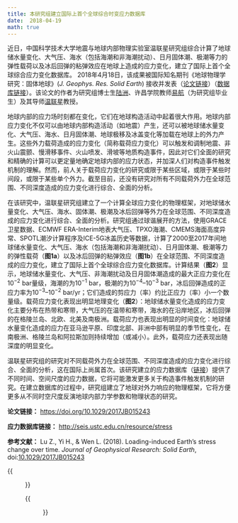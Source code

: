 ```yaml
---
title: 本研究组建立国际上首个全球综合时变应力数据库
date:  2018-04-19
math: true
---
```

近日，中国科学技术大学地震与地球内部物理实验室温联星研究组综合计算了地球储水量变化、大气压、海水（包括海潮和非海潮扰动）、日月固体潮、极潮等力的弹性载荷以及冰后回弹的粘弹效应在地球上造成的应力变化，建立了国际上首个全球综合应力变化数据库。
2018年4月18日，该成果被国际知名期刊《地球物理学研究：固体地球》(*J. Geophys. Res. Solid Earth*) 接收并发表（[论文链接](https://doi.org/10.1029/2017JB015243)）（[数据库链接](http://seis.ustc.edu.cn/resource/stress/)）。该论文的作者为研究组博士生[陆洲](http://home.ustc.edu.cn/~luzhou)、许昌学院教师[易航](http://chenghuan.xcu.edu.cn/info/1113/1948.htm)（为研究组毕业生）及其导师[温联星](http://seis.ustc.edu.cn/member)教授。

地球内部的应力场时刻都在变化，它们在地球构造活动中起着很大作用。地球内部应力变化不仅可以由地球内部构造活动（如地震）产生，还可以被地球储水量变化、大气压、海水、日月固体潮、地球极移及冰盖变化等加载在地球上的外力产生。这些外力载荷造成的应力变化（简称载荷应力变化）可以触发和调制地震、非火山震颤、慢滑移事件、火山喷发、滑坡等地质构造事件，因此对它们全面的研究和精确的计算可以更定量地确定地球内部的应力状态，并加深人们对构造事件触发机制的理解。然而，前人关于载荷应力变化的研究或限于某些区域，或限于某些时间段，或限于某些单个外力。截至目前，还没有研究对所有不同载荷外力在全球范围、不同深度造成的应力变化进行综合、全面的分析。

在该研究中，温联星研究组建立了一个计算全球应力变化的物理框架，对地球储水量变化、大气压、海水、固体潮、极潮及冰后回弹等外力在全球范围、不同深度造成的应力变化进行综合、全面的分析。研究组通过球谐展开的方法，使用GRACE卫星数据、ECMWF ERA-Interim地表大气压、TPXO海潮、CMEMS海面高度异常、SPOTL潮汐计算程序及ICE-5G冰盖历史等数据，计算了2000至2017年间地球储水量变化、大气压、海水（包括海潮和非海潮扰动）、日月固体潮、极潮等力的弹性载荷（**图1a**）以及冰后回弹的粘弹效应（**图1b**）在全球范围、不同深度造成的应力变化，建立了国际上首个全球综合应力变化数据库。计算结果（**图2**）显示，地球储水量变化、大气压、非海潮扰动及日月固体潮造成的最大正应力变化在$10^{-2}$ bar量级，海潮的为$10^{-1}$ bar，极潮的为$10^{-4}$–$10^{-3}$ bar，冰后回弹造成的正应力率为$10^{-3}$–$10^{-2}$ bar/yr；它们造成的剪应力（率）约比正应力（率）小一个数量级。载荷应力变化表现出明显地理变化（**图2**）：地球储水量变化造成的应力变化主要分布在热带和寒带，大气压的在温带和寒带，海水的在沿岸地区，冰后回弹的在格陵兰岛、北欧、北美及南极洲。载荷应力也表现出明显的时间变化：地球储水量变化造成的应力在亚马逊平原、印度北部、非洲中部有明显的季节性变化，在南极洲、格陵兰岛和阿拉斯加则持续增加（或减小）。此外，载荷应力还表现出随深度的明显变化。

温联星研究组的研究对不同载荷外力在全球范围、不同深度造成的应力变化进行综合、全面的分析，这在国际上尚属首次。该研究建立的应力数据库（[链接](http://seis.ustc.edu.cn/resource/stress)）提供了不同时间、空间尺度的应力数据，它将可能激发更多关于构造事件触发机制的研究。在建立数据库的过程中，研究组建立了地球对外力响应的物理框架，它将方便更多从不同时空尺度反演地球内部力学参数和物理状态的研究。

**论文链接：** https://doi.org/10.1029/2017JB015243

**应力数据库链接：** http://seis.ustc.edu.cn/resource/stress

**参考文献：**
Lu Z., Yi H., & Wen L. (2018). Loading-induced Earth’s stress change over time. *Journal of Geophysical Research: Solid Earth*, doi:[10.1029/2017JB015243](https://doi.org/10.1029/2017JB015243)


{{<figure src="Fig1.jpg" caption="图1 加载在地球上的外力及地球对其弹性、粘弹响应示意图。（a）地球的弹性响应。左：加载在地球上的短周期（数时至数年）外力，包括地球储水量变化、大气压、海水（包括海潮和非海潮扰动）及固体潮；右：地球对短周期外力的弹性响应（以应变表示）。（b）地球的粘弹响应。（左）加载在地球上的冰盖及（右）地球对其粘弹响应。">}}


{{<figure src="Fig2.jpg" caption="图2 不同载荷外力在地表造成应力（率）最大振幅分布图。（a）储水量变化、（b）大气压、（c）海潮、（d）非海潮海水扰动、（e）日月固体潮、（f）极潮造成的应力以及（g）冰后回弹造成的应力率的最大振幅。">}}
